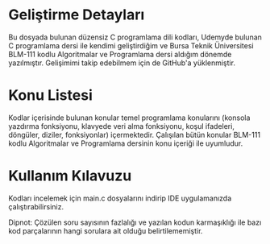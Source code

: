 ﻿
# Geliştirme Detayları
Bu dosyada bulunan düzensiz C programlama dili kodları, Udemyde bulunan C programlama dersi ile kendimi geliştirdiğim ve Bursa Teknik Üniversitesi BLM-111 kodlu Algoritmalar ve Programlama dersi aldığım dönemde yazılmıştır. Gelişimimi takip edebilmem için de GitHub'a yüklenmiştir.

# Konu Listesi
Kodlar içerisinde bulunan konular temel programlama konularını (konsola yazdırma fonksiyonu, klavyede veri alma fonksiyonu, koşul ifadeleri, döngüler, diziler, fonksiyonlar) içermektedir.
Çalışılan bütün konular BLM-111 kodlu Algoritmalar ve Programlama dersinin konu içeriği ile uyumludur.

# Kullanım Kılavuzu
Kodları incelemek için main.c dosyalarını indirip IDE uygulamanızda çalıştırabilirsiniz.

Dipnot: Çözülen soru sayısının fazlalığı ve yazılan kodun karmaşıklığı ile bazı kod parçalarının hangi sorulara ait olduğu belirtilememiştir.















